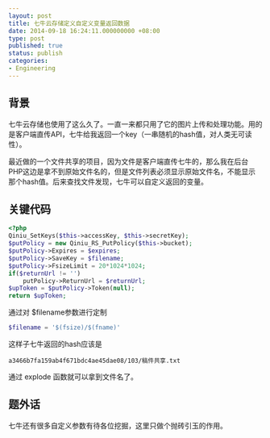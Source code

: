 ```yaml
---
layout: post
title: 七牛云存储定义自定义变量返回数据
date: 2014-09-18 16:24:11.000000000 +08:00
type: post
published: true
status: publish
categories:
- Engineering
---
```

## 背景
七牛云存储也使用了这么久了。一直一来都只用了它的图片上传和处理功能。用的是客户端直传API，七牛给我返回一个key（一串随机的hash值，对人类无可读性）。

最近做的一个文件共享的项目，因为文件是客户端直传七牛的，那么我在后台PHP这边是拿不到原始文件名的，但是文件列表必须显示原始文件名，不能显示那个hash值。后来查找文件发现，七牛可以自定义返回的变量。

## 关键代码

```php
<?php
Qiniu_SetKeys($this->accessKey, $this->secretKey);
$putPolicy = new Qiniu_RS_PutPolicy($this->bucket);
$putPolicy->Expires = $expires;
$putPolicy->SaveKey = $filename;
$putPolicy->FsizeLimit = 20*1024*1024;
if($returnUrl != '')
	putPolicy->ReturnUrl = $returnUrl;
$upToken = $putPolicy->Token(null);
return $upToken;
```

通过对 $filename参数进行定制

```php
$filename = '$(fsize)/$(fname)'
```

这样子七牛返回的hash应该是

```
a3466b7fa159ab4f671bdc4ae45dae08/103/稿件共享.txt
```

通过 explode 函数就可以拿到文件名了。

## 题外话
七牛还有很多自定义参数有待各位挖掘，这里只做个抛砖引玉的作用。